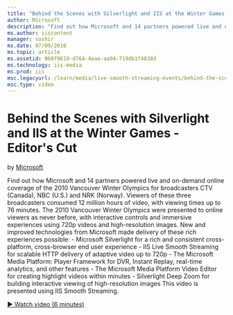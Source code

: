 ```yaml
---
title: "Behind the Scenes with Silverlight and IIS at the Winter Games - Editor's Cut | Microsoft Docs"
author: Microsoft
description: "Find out how Microsoft and 14 partners powered live and on-demand online coverage of the 2010 Vancouver Winter Olympics for broadcasters CTV (Canada), NBC (U..."
ms.author: iiscontent
manager: soshir
ms.date: 07/09/2010
ms.topic: article
ms.assetid: 060f9619-d764-4eaa-aa94-719db1f4838d
ms.technology: iis-media
ms.prod: iis
msc.legacyurl: /learn/media/live-smooth-streaming-events/behind-the-scenes-with-silverlight-and-iis-at-the-2010-winter-games-in-vancouver-editor39s-cut
msc.type: video
---
```

Behind the Scenes with Silverlight and IIS at the Winter Games - Editor's Cut
====================
by [Microsoft](https://github.com/Microsoft)

Find out how Microsoft and 14 partners powered live and on-demand online coverage of the 2010 Vancouver Winter Olympics for broadcasters CTV (Canada), NBC (U.S.) and NRK (Norway). Viewers of these three broadcasters consumed 12 million hours of video, with viewing times up to 76 minutes. The 2010 Vancouver Winter Olympics were presented to online viewers as never before, with interactive controls and immersive experiences using 720p videos and high-resolution images. New and improved technologies from Microsoft made delivery of these rich experiences possible: - Microsoft Silverlight for a rich and consistent cross-platform, cross-browser end user experience - IIS Live Smooth Streaming for scalable HTTP delivery of adaptive video up to 720p - The Microsoft Media Platform: Player Framework for DVR, Instant Replay, real-time analytics, and other features - The Microsoft Media Platform Video Editor for creating highlight videos within minutes - Silverlight Deep Zoom for building interactive viewing of high-resolution images This video is presented using IIS Smooth Streaming.

[&#9654; Watch video (6 minutes)](https://channel9.msdn.com/Blogs/IIS-NET-Site-Videos/behind-the-scenes-with-silverlight-and-iis-at-the-2010-winter-games-in-vancouver-editor39s-cut)
